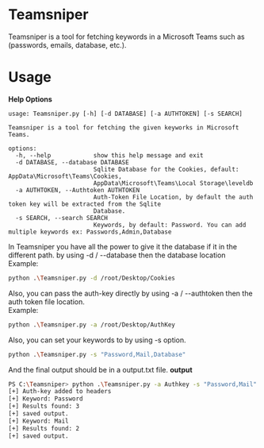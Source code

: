 # Teamsniper
Teamsniper is a tool for fetching keywords in a Microsoft Teams such as (passwords, emails, database, etc.). 


# Usage

**Help Options**

```
usage: Teamsniper.py [-h] [-d DATABASE] [-a AUTHTOKEN] [-s SEARCH]

Teamsniper is a tool for fetching the given keyworks in Microsoft Teams.

options:
  -h, --help            show this help message and exit
  -d DATABASE, --database DATABASE
                        Sqlite Database for the Cookies, default: AppData\Microsoft\Teams\Cookies,
                        AppData\Microsoft\Teams\Local Storage\leveldb
  -a AUTHTOKEN, --Authtoken AUTHTOKEN
                        Auth-Token File Location, by default the auth token key will be extracted from the Sqlite
                        Database.
  -s SEARCH, --search SEARCH
                        Keywords, by default: Password. You can add multiple keywords ex: Passwords,Admin,Database
```
In Teamsniper you have all the power to give it the database if it in the different path. by using -d / --database then the database location  
Example:   
```bash
python .\Teamsniper.py -d /root/Desktop/Cookies
```
Also, you can pass the auth-key directly by using -a / --authtoken then the auth token file location.  
Example:  
```bash
python .\Teamsniper.py -a /root/Desktop/AuthKey
```
Also, you can set your keywords to by using -s option.
```bash
python .\Teamsniper.py -s "Password,Mail,Database"
```

And the final output should be in a output.txt file.
**output**
```Bash
PS C:\Teamsniper> python .\Teamsniper.py -a Authkey -s "Password,Mail"
[+] Auth-key added to headers
[+] Keyword: Password
[+] Results found: 3
[+] saved output.
[+] Keyword: Mail
[+] Results found: 2
[+] saved output.
```
